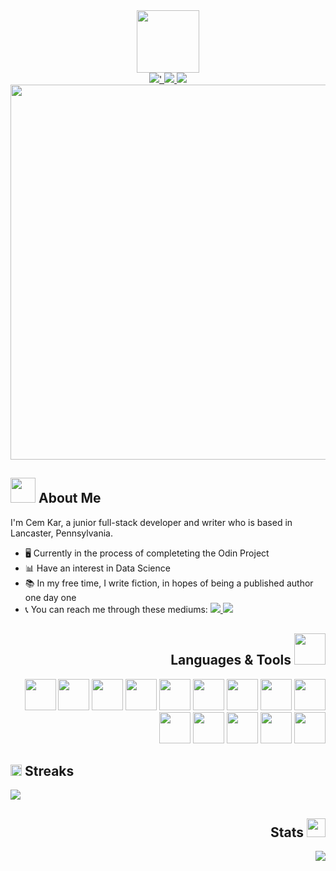 <div align="center">
  <img width="100" src="https://media.giphy.com/media/zbMRZx113HKBkeCwrm/giphy.gif" />
</div>
<div align="center">
	<a href="https://www.linkedin.com/in/cem-kar-021614251/">
		<img src="https://img.shields.io/badge/-LINKEDIN-blue?logo=linkedin&logoColor=white&style=flat-square"/>'
	</a>
	<a href="https://leetcode.com/cemkar/">
		<img src="https://img.shields.io/badge/-LEETCODE-red?logo=leetcode&logoColor=white&style=flat-square"/>
	</a>
	<a href="twitter.com/">
	<img src="https://img.shields.io/badge/-TWITTER-informational?logo=twitter&logoColor=white&style=flat-square"/>
	</a>
</div>
<div align="center">
	<img src="https://komarev.com/ghpvc/?username=cemkar&style=flat-square&color=success" alt=""/>
</div>
<div align="center"><img src="https://media.giphy.com/media/Y4ak9Ki2GZCbJxAnJD/giphy.gif" width="600px"/></div>
<div>
<h2>
	<img src="https://media.giphy.com/media/5HyXGsoFzXWPKFx07j/giphy.gif" width="40px"/>
	About Me
</h2>
	<p>I'm Cem Kar, a junior full-stack developer and writer who is based in Lancaster, Pennsylvania. </p>
	<ul>
		<li> 🖥 Currently in the process of completeting the Odin Project </li>
		<li>📊 Have an interest in Data Science </ol>
		<li>📚 In my free time, I write fiction, in hopes of being a published author one day one </li>
		<li>
			📞 You can reach me through these mediums:
			<a href="https://www.linkedin.com/in/cem-kar-021614251/">
				<img src="https://img.shields.io/badge/-LINKEDIN-blue?logo=linkedin&logoColor=white&style=flat-square"/>
			</a>
			<a href="https://www.instagram.com/kar_cj/">
				<img src="https://img.shields.io/badge/-INSTAGRAM-red?logo=instagram&logoColor=white&style=flat-square"/>
			</a>
		</li>
	</ul>
<h2 align="right">
	Languages & Tools
	<img src="https://media.giphy.com/media/jSKBmKkvo2dPQQtsR1/giphy.gif" width="50px"/>
</h2>
<div align="right">
        <img height="50px" width="50px" src="https://cdn.jsdelivr.net/gh/devicons/devicon/icons/html5/html5-plain-wordmark.svg" />
        <img height="50px" width="50px" src="https://cdn.jsdelivr.net/gh/devicons/devicon/icons/css3/css3-plain-wordmark.svg" />
        <img height="50px" width="50px" src="https://cdn.jsdelivr.net/gh/devicons/devicon/icons/javascript/javascript-original.svg" />
	<img height="50px" width="50px" src="https://cdn.jsdelivr.net/gh/devicons/devicon/icons/mongodb/mongodb-original-wordmark.svg" />
    	<img height="50px" width="50px" src="https://cdn.jsdelivr.net/gh/devicons/devicon/icons/express/express-original.svg" />
    	<img height="50px" width="50px" src="https://cdn.jsdelivr.net/gh/devicons/devicon/icons/react/react-original.svg" />
        <img height="50px" width="50px" src="https://cdn.jsdelivr.net/gh/devicons/devicon/icons/redux/redux-original.svg" />
	<img height="50px" width="50px" src="https://cdn.jsdelivr.net/gh/devicons/devicon/icons/nodejs/nodejs-original.svg" />
	<img height="50px" width="50px" src="https://cdn.jsdelivr.net/gh/devicons/devicon/icons/ruby/ruby-plain-wordmark.svg" />
	<img height="50px" width="50px" src="https://cdn.jsdelivr.net/gh/devicons/devicon/icons/rails/rails-plain-wordmark.svg" />
        <img height="50px" width="50px" src="https://cdn.jsdelivr.net/gh/devicons/devicon/icons/git/git-original.svg" />
	<img height="50px" widith="50px" src="https://cdn.jsdelivr.net/gh/devicons/devicon/icons/typescript/typescript-original.svg" />
        <img height="50px" width="50px" src="https://cdn.jsdelivr.net/gh/devicons/devicon/icons/cplusplus/cplusplus-plain.svg" />
        <img height="50px" width="50px" src="https://cdn.jsdelivr.net/gh/devicons/devicon/icons/java/java-original.svg" />  
</div>
<div>
	<h2> 
		<img src="https://media.giphy.com/media/LccTANVC76vIyl77Ct/giphy.gif" width="18px"/>
		Streaks
	</h2>
<img src="https://github-readme-streak-stats.herokuapp.com?user=cemkar&theme=github-light&hide_border=true&border_radius=6&date_format=M%20j%5B%2C%20Y%5D&exclude_days=Sun%2CSat)](https://git.io/streak-stats)"/>
</div>
<h2 align="right">
	Stats
	<img src="https://media.giphy.com/media/IzLejEn5juzsLN4AqX/giphy.gif" width="30px"/>
</h2>
<div align="right">
	<img src="https://github-readme-stats.vercel.app/api/top-langs/?username=cemkar"/>
</div>




